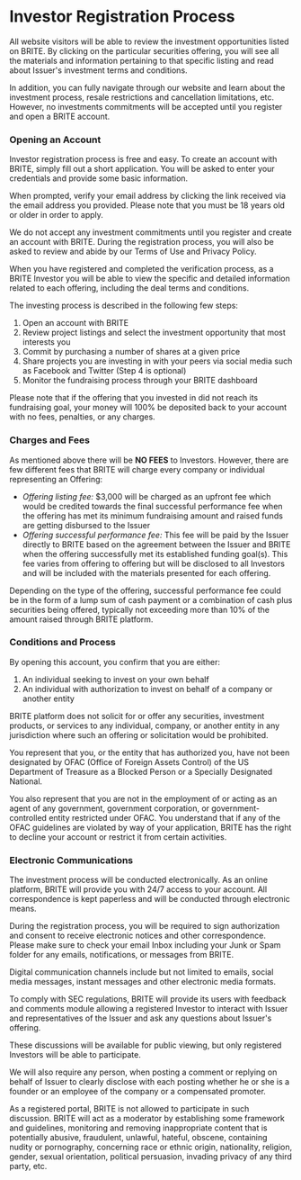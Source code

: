 # Investor Registration Process

All website visitors will be able to review the investment opportunities listed on BRITE. By clicking on the particular securities offering, you will see all the materials and information pertaining to that specific listing and read about Issuer's investment terms and conditions.

In addition, you can fully navigate through our website and learn about the investment process, resale restrictions and cancellation limitations, etc. However, no investments commitments will be accepted until you register and open a BRITE account.

### Opening an Account

Investor registration process is free and easy. To create an account with BRITE, simply fill out a short application. You will be asked to enter your credentials and provide some basic information.

When prompted, verify your email address by clicking the link received via the email address you provided. Please note that you must be 18 years old or older in order to apply.

We do not accept any investment commitments until you register and create an account with BRITE. During the registration process, you will also be asked to review and abide by our Terms of Use and Privacy Policy.

When you have registered and completed the verification process, as a BRITE Investor you will be able to view the specific and detailed information related to each offering, including the deal terms and conditions.

The investing process is described in the following few steps:

1. Open an account with BRITE
2. Review project listings and select the investment opportunity that most interests you
3. Commit by purchasing a number of shares at a given price
4. Share projects you are investing in with your peers via social media such as Facebook and Twitter (Step 4 is optional)
5. Monitor the fundraising process through your BRITE dashboard

Please note that if the offering that you invested in did not reach its fundraising goal, your money will 100% be deposited back to your account with no fees, penalties, or any charges.

### Charges and Fees

As mentioned above there will be **NO FEES** to Investors. However, there are few different fees that BRITE will charge every company or individual representing an Offering:

- _Offering listing fee:_ $3,000 will be charged as an upfront fee which would be credited towards the final successful performance fee when the offering has met its minimum fundraising amount and raised funds are getting disbursed to the Issuer
- _Offering successful performance fee:_ This fee will be paid by the Issuer directly to BRITE based on the agreement between the Issuer and BRITE when the offering successfully met its established funding goal(s). This fee varies from offering to offering but will be disclosed to all Investors and will be included with the materials presented for each offering.

Depending on the type of the offering, successful performance fee could be in the form of a lump sum of cash payment or a combination of cash plus securities being offered, typically not exceeding more than 10% of the amount raised through BRITE platform.

### Conditions and Process

By opening this account, you confirm that you are either:

1. An individual seeking to invest on your own behalf
2. An individual with authorization to invest on behalf of a company or another entity

BRITE platform does not solicit for or offer any securities, investment products, or services to any individual, company, or another entity in any jurisdiction where such an offering or solicitation would be prohibited.

You represent that you, or the entity that has authorized you, have not been designated by OFAC (Office of Foreign Assets Control) of the US Department of Treasure as a Blocked Person or a Specially Designated National.

You also represent that you are not in the employment of or acting as an agent of any government, government corporation, or government-controlled entity restricted under OFAC. You understand that if any of the OFAC guidelines are violated by way of your application, BRITE has the right to decline your account or restrict it from certain activities.

### Electronic Communications

The investment process will be conducted electronically. As an online platform, BRITE will provide you with 24/7 access to your account. All correspondence is kept paperless and will be conducted through electronic means.

During the registration process, you will be required to sign authorization and consent to receive electronic notices and other correspondence. Please make sure to check your email Inbox including your Junk or Spam folder for any emails, notifications, or messages from BRITE.

Digital communication channels include but not limited to emails, social media messages, instant messages and other electronic media formats.

To comply with SEC regulations, BRITE will provide its users with feedback and comments module allowing a registered Investor to interact with Issuer and representatives of the Issuer and ask any questions about Issuer's offering.

These discussions will be available for public viewing, but only registered Investors will be able to participate.

We will also require any person, when posting a comment or replying on behalf of Issuer to clearly disclose with each posting whether he or she is a founder or an employee of the company or a compensated promoter.

As a registered portal, BRITE is not allowed to participate in such discussion. BRITE will act as a moderator by establishing some framework and guidelines, monitoring and removing inappropriate content that is potentially abusive, fraudulent, unlawful, hateful, obscene, containing nudity or pornography, concerning race or ethnic origin, nationality, religion, gender, sexual orientation, political persuasion, invading privacy of any third party, etc.